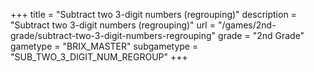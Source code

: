 +++
title = "Subtract two 3-digit numbers (regrouping)"
description = "Subtract two 3-digit numbers (regrouping)"
url = "/games/2nd-grade/subtract-two-3-digit-numbers-regrouping"
grade = "2nd Grade"
gametype = "BRIX_MASTER"
subgametype = "SUB_TWO_3_DIGIT_NUM_REGROUP"
+++